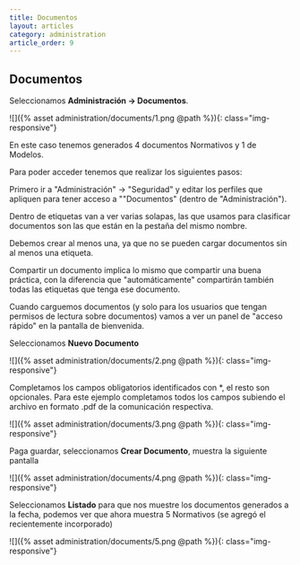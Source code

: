 ```yaml
---
title: Documentos
layout: articles
category: administration
article_order: 9
---
```

## Documentos

Seleccionamos **Administración -> Documentos**.

![]({% asset administration/documents/1.png @path %}){: class="img-responsive"}

En este caso tenemos generados 4 documentos Normativos y 1 de Modelos.

Para poder acceder tenemos que realizar los siguientes pasos:

Primero ir a "Administración" -> "Seguridad" y editar los perfiles que apliquen para tener acceso a ""Documentos" (dentro de "Administración").

Dentro de etiquetas van a ver varias solapas, las que usamos para clasificar documentos son las que están en la pestaña del mismo nombre.

Debemos crear al menos una, ya que no se pueden cargar documentos sin al menos una etiqueta.

Compartir un documento implica lo mismo que compartir una buena práctica, con la diferencia que "automáticamente" compartirán también todas las etiquetas que tenga ese documento.

Cuando carguemos documentos (y solo para los usuarios que tengan permisos de lectura sobre documentos) vamos a ver un panel de "acceso rápido" en la pantalla de bienvenida.

Seleccionamos **Nuevo Documento**

![]({% asset administration/documents/2.png @path %}){: class="img-responsive"}

Completamos los campos obligatorios identificados con *, el resto son opcionales. Para este ejemplo completamos todos los campos subiendo el archivo en formato .pdf de la comunicación respectiva.

![]({% asset administration/documents/3.png @path %}){: class="img-responsive"}

Paga guardar, seleccionamos **Crear Documento**, muestra la siguiente pantalla

![]({% asset administration/documents/4.png @path %}){: class="img-responsive"}

Seleccionamos **Listado** para que nos muestre los documentos generados a la fecha, podemos ver que ahora muestra 5 Normativos (se agregó el recientemente incorporado)

![]({% asset administration/documents/5.png @path %}){: class="img-responsive"}


